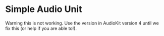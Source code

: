 # Simple Audio Unit 

Warning this is not working. Use the version in AudioKit version 4 until we fix this (or help if you are able to!).
